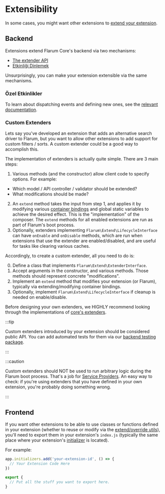 # Extensibility

In some cases, you might want other extensions to [extend your extension](extending-extensions.md).

## Backend

Extensions extend Flarum Core's backend via two mechanisms:

- [The extender API](start.md#extenders)
- [Etkinliği Dinlemek](backend-events.md)

Unsurprisingly, you can make your extension extensible via the same mechanisms.

### Özel Etkinlikler

To learn about dispatching events and defining new ones, see the [relevant documentation](backend-events.md).

### Custom Extenders

Lets say you've developed an extension that adds an alternative search driver to Flarum, but you want to allow other extensions to add support for custom filters / sorts. A custom extender could be a good way to accomplish this.

The implementation of extenders is actually quite simple. There are 3 main steps:

1. Various methods (and the constructor) allow client code to specify options. For example:
  - Which model / API controller / validator should be extended?
  - What modifications should be made?
2. An `extend` method takes the input from step 1, and applies it by modifying various [container bindings](service-provider.md) and global static variables to achieve the desired effect. This is the "implementation" of the composer. The `extend` methods for all enabled extensions are run as part of Flarum's boot process.
3. Optionally, extenders implementing `Flarum\Extend\LifecycleInterface` can have `onEnable` and `onDisable` methods, which are run when extensions that use the extender are enabled/disabled, and are useful for tasks like clearing various caches.

Accordingly, to create a custom extender, all you need to do is:

0. Define a class that implements `Flarum\Extend\ExtenderInterface`.
1. Accept arguments in the constructor, and various methods. Those methods should represent concrete "modifications".
2. Implement an `extend` method that modifies your extension (or Flarum), typically via extending/modifying container bindings.
3. Optionally, implement `Flarum\Extend\LifecycleInterface` if cleanup is needed on enable/disable.

Before designing your own extenders, we HIGHLY recommend looking through the implementations of [core's extenders](https://github.com/flarum/framework/tree/main/framework/core/src/Extend).

:::tip

Custom extenders introduced by your extension should be considered public API. You can add automated tests for them via our [backend testing package](testing.md).

:::

:::caution

Custom extenders should NOT be used to run arbitrary logic during the Flarum boot process. That's a job for [Service Providers](service-provider.md). An easy way to check: if you're using extenders that you have defined in your own extension, you're probably doing something wrong.

:::

## Frontend

If you want other extensions to be able to use classes or functions defined in your extension (whether to reuse or modify via the [extend/override utils](frontend.md)), you'll need to export them in your extension's `index.js` (typically the same place where your extension's [initializer](frontend.md) is located).

For example:

```js
app.initializers.add('your-extension-id', () => {
  // Your Extension Code Here
})

export {
  // Put all the stuff you want to export here.
}
```
